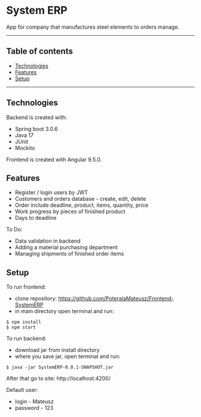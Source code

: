 # System ERP

App for company that manufactures steel elements to orders manage.

-----------------------------

## Table of contents
* [Technologies](#technologies)
* [Features](#features)
* [Setup](#setup)


-----------------------------

## Technologies
Backend is created with:
* Spring boot 3.0.6
* Java 17
* JUnit
* Mockito
  
Frontend is created with Angular 9.5.0.

## Features

* Register / login users by JWT
* Customers and orders database - create, edit, delete
* Order include deadline, product, items, quantity, price
* Work progress by pieces of finished product
* Days to deadline

To Do:

* Data validation in backend
* Adding a material purchasing department
* Managing shipments of finished order items

## Setup

To run frontend:
* clone repository: https://github.com/PoteralaMateusz/Frontend-SystemERP
* in main directory open terminal and run:

```
$ npm install
$ npm start
```

To run backend:

* download jar from install directory
* where you save jar, open terminal and run:

```
$ java -jar SystemERP-0.0.1-SNAPSHOT.jar
```

After that go to site: http://localhost:4200/

Default user:
* login - Mateusz
* password - 123